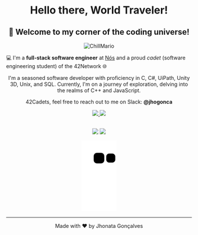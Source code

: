 <div align="center">
  <h1><b>Hello there, World Traveler!</b></h1> 
 <h2> 🚀 Welcome to my corner of the coding universe! </h2>  
</div>

<p align="center">
  <img src="https://github.com/SopadeGalinha/SopadeGalinha/assets/75684404/23754dd9-acba-44f5-a80e-3274e59e3b6d" alt="ChillMario"/>
</p>

<p align="center">
  
💻 I'm a **full-stack software engineer** at [Nós]([https://www.hingehealth.com/](https://www.linkedin.com/company/nos-sgps/mycompany/verification/))
and a proud _cadet_ (software engineering student) of the 42Network 🌐
</p>

<p align="center">
  I'm a seasoned software developer with proficiency in C, C#, UiPath, Unity 3D, Unix, and SQL. Currently, I'm on a journey of exploration, delving into the realms of C++ and JavaScript.
</p>

<p align="center">
  42Cadets, feel free to reach out to me on Slack: <strong>@jhogonca</strong>
</p>

<div align="center">
  <a href="https://github.com/SopadeGalinha">
    <img height="170em" src="https://github-readme-stats.vercel.app/api?username=SopadeGalinha&show_icons=true&theme=vision-friendly-dark&include_all_commits=true&count_private=true&title_color=FF6B6B&icon_color=FF6B6B"/>
    <img height="170em" src="https://github-readme-stats.vercel.app/api/top-langs/?username=SopadeGalinha&layout=compact&langs_count=7&theme=vision-friendly-dark&title_color=FF6B6B"/>
  </a>
</div>

<div style="display: inline_block" align="center"><br>
</div>
  
<div align="center">
  <p>
    <a href="https://instagram.com/expereai" target="_blank"><img src="https://img.shields.io/badge/-Instagram-%23E4405F?style=for-the-badge&logo=instagram&logoColor=black" target="_blank"></a>
    <a href="https://www.linkedin.com/in/jhonata-gon%C3%A7alves-899160248/" target="_blank"><img src="https://img.shields.io/badge/-LinkedIn-%230077B5?style=for-the-badge&logo=linkedin&logoColor=black" target="_blank"></a> 
  </p>

  <img src="https://github.com/rafaballerini/rafaballerini/blob/output/github-contribution-grid-snake.svg?color=blue" alt="Snake animation">
  
  <hr> <!-- This adds a line underneath -->
  
  <p align="center">
    Made with ❤️ by Jhonata Gonçalves
  </p>
</div>
